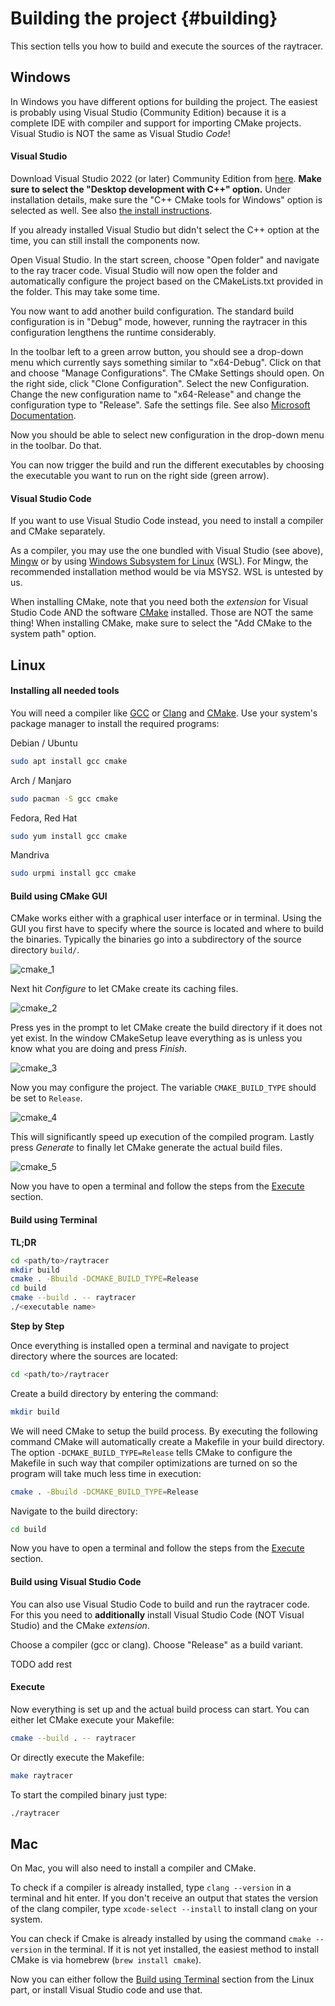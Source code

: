 # Building the project {#building}

This section tells you how to build and execute the sources of the raytracer.

## Windows

In Windows you have different options for building the project. The easiest is probably using Visual Studio (Community Edition) because it is a complete IDE with compiler and support for importing CMake projects. Visual Studio is NOT the same as Visual Studio *Code*!

#### Visual Studio

Download Visual Studio 2022 (or later) Community Edition from
[here](https://visualstudio.microsoft.com/downloads/). **Make sure to select the "Desktop development with C++" option.** Under installation details, make sure the "C++ CMake tools for Windows" option is selected as well. See also [the install instructions](https://learn.microsoft.com/en-us/cpp/build/vscpp-step-0-installation?view=msvc-170).

If you already installed Visual Studio but didn't select the C++ option at the time, you can still install the components now.

Open Visual Studio. In the start screen, choose "Open folder" and navigate to the ray tracer code. Visual Studio will now open the folder and automatically configure the project based on the CMakeLists.txt provided in the folder. This may take some time.

You now want to add another build configuration. The standard build configuration is in "Debug" mode, however, running the raytracer in this configuration lengthens the runtime considerably.

In the toolbar left to a green arrow button, you should see a drop-down menu which currently says something similar to "x64-Debug". Click on that and choose "Manage Configurations". The CMake Settings should open. On the right side, click "Clone Configuration". Select the new Configuration. Change the new configuration name to "x64-Release" and change the configuration type to "Release". Safe the settings file.
See also [Microsoft Documentation](https://learn.microsoft.com/de-de/cpp/build/customize-cmake-settings?view=msvc-170).

Now you should be able to select new configuration in the drop-down menu in the toolbar. Do that.

You can now trigger the build and run the different executables by choosing the executable you want to run on the right side (green arrow).

#### Visual Studio Code
If you want to use Visual Studio Code instead, you need to install a compiler and CMake separately.

As a compiler, you may use the one bundled with Visual Studio (see above), [Mingw](https://www.mingw-w64.org/downloads/) or by using [Windows Subsystem for Linux](https://learn.microsoft.com/en-us/windows/wsl/install) (WSL). For Mingw, the recommended installation method would be via MSYS2. WSL is untested by us.

When installing CMake, note that you need both the *extension* for Visual Studio Code AND the software [CMake](https://cmake.org/) installed. Those are NOT the same thing!
When installing CMake, make sure to select the "Add CMake to the system path" option.

## Linux

#### Installing all needed tools

You will need a compiler like [GCC](https://gcc.gnu.org/) or
[Clang](https://clang.llvm.org/) and [CMake](https://cmake.org/).
Use your system's package manager to install the required programs:

Debian / Ubuntu
```bash
sudo apt install gcc cmake
```

Arch / Manjaro
```bash
sudo pacman -S gcc cmake
```

Fedora, Red Hat
```bash
sudo yum install gcc cmake
```

Mandriva
```bash
sudo urpmi install gcc cmake
```

#### Build using CMake GUI

CMake works either with a graphical user interface or in terminal. Using the GUI you first have to specify where the source is located and where to build the binaries. Typically the binaries go into a subdirectory of the source directory ``build/``.

![cmake_1](../images/cmake_1.jpg)

Next hit *Configure* to let CMake create its caching files.

![cmake_2](../images/cmake_2.jpg)

Press yes in the prompt to let CMake create the build directory if it does not yet exist. In the window CMakeSetup leave everything as is unless you know what you are doing and press *Finish*.

![cmake_3](../images/cmake_3.jpg)

Now you may configure the project. The variable ``CMAKE_BUILD_TYPE`` should be set to ``Release``. 

![cmake_4](../images/cmake_4.jpg)

This will significantly speed up execution of the compiled
program. Lastly press *Generate* to finally let CMake generate the actual build files.

![cmake_5](../images/cmake_5.jpg)

Now you have to open a terminal and follow the steps from the [Execute](#execute) section.

#### Build using Terminal

**TL;DR**
```bash
cd <path/to>/raytracer
mkdir build
cmake . -Bbuild -DCMAKE_BUILD_TYPE=Release
cd build
cmake --build . -- raytracer
./<executable name>
```

**Step by Step**

Once everything is installed open a terminal and navigate to project directory where the sources are located:

```bash
cd <path/to>/raytracer
```

Create a build directory by entering the command:
```bash
mkdir build
```

We will need CMake to setup the build process. By executing the following command CMake will automatically create a Makefile in your build directory.
The option ``-DCMAKE_BUILD_TYPE=Release`` tells CMake to configure the Makefile in such way that compiler optimizations are turned on so the program will take much less time in execution:

```bash
cmake . -Bbuild -DCMAKE_BUILD_TYPE=Release
```

Navigate to the build directory:
```bash
cd build
```

Now you have to open a terminal and follow the steps from the [Execute](#execute) section.

#### Build using Visual Studio Code

You can also use Visual Studio Code to build and run the raytracer code. For this you need to **additionally** install Visual Studio Code (NOT Visual Studio) and the CMake *extension*.

Choose a compiler (gcc or clang). Choose "Release" as a build variant.

TODO add rest

#### Execute

Now everything is set up and the actual build process can start. You can either let CMake execute your Makefile:

```bash
cmake --build . -- raytracer
```

Or directly execute the Makefile:
```bash
make raytracer
```

To start the compiled binary just type:
```bash
./raytracer
```

## Mac

On Mac, you will also need to install a compiler and CMake.

To check if a compiler is already installed, type `clang --version` in a terminal and hit enter. If you don't receive an output that states the version of the clang compiler, type `xcode-select --install` to install clang on your system.

You can check if Cmake is already installed by using the command `cmake --version` in the terminal. If it is not yet installed, the easiest method to install CMake is via homebrew (`brew install cmake`).

Now you can either follow the [Build using Terminal](#build-using-terminal) section from the Linux part, or install Visual Studio code and use that.